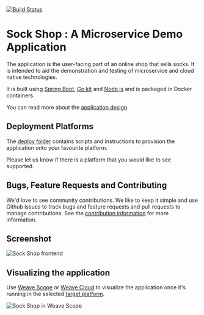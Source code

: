 [![Build Status](https://travis-ci.org/matthewsamuel95/microservices-demo.svg?branch=master)](https://travis-ci.org/matthewsamuel95/microservices-demo)

# Sock Shop : A Microservice Demo Application

The application is the user-facing part of an online shop that sells socks. It is intended to aid the demonstration and testing of microservice and cloud native technologies.

It is built using [Spring Boot](http://projects.spring.io/spring-boot/), [Go kit](http://gokit.io) and [Node.js](https://nodejs.org/) and is packaged in Docker containers.

You can read more about the [application design](./internal-docs/design.md).

## Deployment Platforms

The [deploy folder](./deploy/) contains scripts and instructions to provision the application onto your favourite platform. 

Please let us know if there is a platform that you would like to see supported.

## Bugs, Feature Requests and Contributing

We'd love to see community contributions. We like to keep it simple and use Github issues to track bugs and feature requests and pull requests to manage contributions. See the [contribution information](.github/CONTRIBUTING.md) for more information.

## Screenshot

![Sock Shop frontend](https://github.com/microservices-demo/microservices-demo.github.io/raw/master/assets/sockshop-frontend.png)

## Visualizing the application

Use [Weave Scope](http://weave.works/products/weave-scope/) or [Weave Cloud](http://cloud.weave.works/) to visualize the application once it's running in the selected [target platform](./deploy/).

![Sock Shop in Weave Scope](https://github.com/microservices-demo/microservices-demo.github.io/raw/master/assets/sockshop-scope.png)

## 
